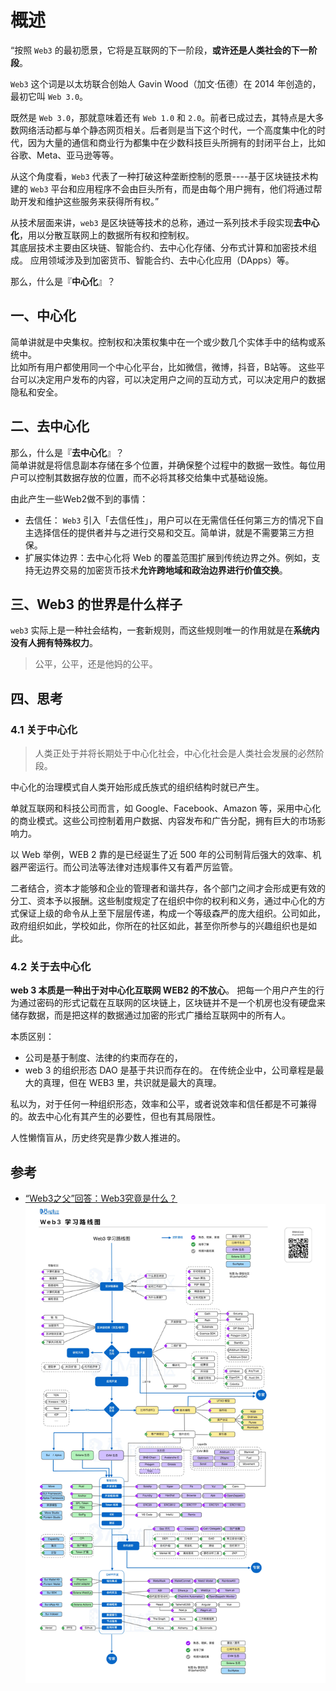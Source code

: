 # 概述

“按照 `Web3` 的最初愿景，它将是互联网的下一阶段，**或许还是人类社会的下一阶段**。 

``Web3`` 这个词是以太坊联合创始人 Gavin Wood（加文·伍德）在 2014 年创造的，最初它叫 `Web 3.0`。

既然是 `Web 3.0`，那就意味着还有 `Web 1.0` 和 `2.0`。前者已成过去，其特点是大多数网络活动都与单个静态网页相关。后者则是当下这个时代，一个高度集中化的时代，因为大量的通信和商业行为都集中在少数科技巨头所拥有的封闭平台上，比如谷歌、Meta、亚马逊等等。

从这个角度看，`Web3` 代表了一种打破这种垄断控制的愿景----基于区块链技术构建的 `Web3` 平台和应用程序不会由巨头所有，而是由每个用户拥有，他们将通过帮助开发和维护这些服务来获得所有权。”


从技术层面来讲，`web3` 是区块链等技术的总称，通过一系列技术手段实现**去中心化**，用以分散互联网上的数据所有权和控制权。    
其底层技术主要由区块链、智能合约、去中心化存储、分布式计算和加密技术组成。 应用领域涉及到加密货币、智能合约、去中心化应用（DApps）等。

那么，什么是『**中心化**』？

## 一、中心化

简单讲就是中央集权。控制权和决策权集中在一个或少数几个实体手中的结构或系统中。   
比如所有用户都使用同一个中心化平台，比如微信，微博，抖音，B站等。
这些平台可以决定用户发布的内容，可以决定用户之间的互动方式，可以决定用户的数据隐私和安全。

## 二、去中心化
那么，什么是『**去中心化**』？  
简单讲就是将信息副本存储在多个位置，并确保整个过程中的数据一致性。每位用户可以控制其数据存放的位置，而不必将其移交给集中式基础设施。

由此产生一些Web2做不到的事情：
- 去信任： `Web3` 引入「去信任性」，用户可以在无需信任任何第三方的情况下自主选择信任的提供者并与之进行交易和交互。简单讲，就是不需要第三方担保。
- 扩展实体边界：去中心化将 Web 的覆盖范围扩展到传统边界之外。例如，支持无边界交易的加密货币技术**允许跨地域和政治边界进行价值交换**。



## 三、Web3 的世界是什么样子

`web3` 实际上是一种社会结构，一套新规则，而这些规则唯一的作用就是在**系统内没有人拥有特殊权力**。


> 公平，公平，还是他妈的公平。


## 四、思考

### 4.1 关于中心化
> 人类正处于并将长期处于中心化社会，中心化社会是人类社会发展的必然阶段。  

中心化的治理模式自人类开始形成氏族式的组织结构时就已产生。   

单就互联网和科技公司而言，如 Google、Facebook、Amazon 等，采用中心化的商业模式。这些公司控制着用户数据、内容发布和广告分配，拥有巨大的市场影响力。

以 Web 举例，WEB 2 靠的是已经诞生了近 500 年的公司制背后强大的效率、机器严密运行。而公司法等法律对违规事件又有着严厉监管。 

二者结合，资本才能够和企业的管理者和谐共存，各个部门之间才会形成更有效的分工、资本予以报酬。这些制度规定了在组织中你的权利和义务，通过中心化的方式保证上级的命令从上至下层层传递，构成一个等级森严的庞大组织。公司如此，政府组织如此，学校如此，你所在的社区如此，甚至你所参与的兴趣组织也是如此。


### 4.2 关于去中心化


**web 3 本质是一种出于对中心化互联网 WEB2 的不放心**。 把每一个用户产生的行为通过密码的形式记载在互联网的区块链上，区块链并不是一个机房也没有硬盘来储存数据，而是把这样的数据通过加密的形式广播给互联网中的所有人。

本质区别：
- 公司是基于制度、法律的约束而存在的，
- web 3 的组织形态 DAO 是基于共识而存在的。 在传统企业中，公司章程是最大的真理，但在 WEB3 里，共识就是最大的真理。


私以为，对于任何一种组织形态，效率和公平，或者说效率和信任都是不可兼得的。故去中心化有其产生的必要性，但也有其局限性。  

人性懒惰盲从，历史终究是靠少数人推进的。




## 参考
- [“Web3之父”回答：Web3究竟是什么？](https://www.panewslab.com/zh/articledetails/1641700718694722.html)
![web3 学习路线图](https://raw.githubusercontent.com/whisper-xiang/image-hosting/master/whisper-vitepress-blog/web3.png)
